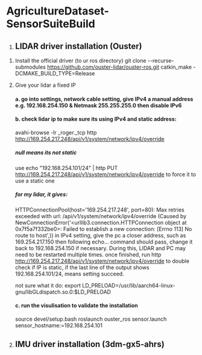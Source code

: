 # AgricultureDataset-SensorSuiteBuild

1. ## LIDAR driver installation (Ouster)
  1) Install the official driver (to ur ros directory)
     git clone --recurse-submodules https://github.com/ouster-lidar/ouster-ros.git
     catkin_make -DCMAKE_BUILD_TYPE=Release  
  2) Give your lidar a fixed IP
     #### a. go into settings, network cable setting, give IPv4 a manual address e.g. 192.168.254.150 & Netmask 255.255.255.0 then disable IPv6
     #### b. check lidar ip to make sure its using IPv4 and static address:
     avahi-browse -lr _roger._tcp
     http http://169.254.217.248/api/v1/system/network/ipv4/override
     ##### null means its not static
     use
     echo \"192.168.254.101/24\" | http PUT http://169.254.217.248/api/v1/system/network/ipv4/override
     to force it to use a static one
     ##### for my lidar, it gives:
     HTTPConnectionPool(host='169.254.217.248', port=80): Max retries exceeded with url: /api/v1/system/network/ipv4/override (Caused by NewConnectionError('<urllib3.connection.HTTPConnection object at 0x7f5a7f332be0>: Failed to establish a new connection: [Errno 113] No route to host',))
     in IPv4 setting, give the pc a closer address, such as 169.254.217.150 then following echo... command should pass, change it back to 192.168.254.150 if necessary. During this, LIDAR and PC may need to be restarted multiple times.
     once finished, run http http://169.254.217.248/api/v1/system/network/ipv4/override to double check if IP is static, if the last line of the output shows 192.168.254.101/24, means setting succeed.

     not sure what it do: export LD_PRELOAD=/usr/lib/aarch64-linux-gnu/libGLdispatch.so.0:$LD_PRELOAD
 
     #### c. run the visulisation to validate the installation
     source devel/setup.bash
     roslaunch ouster_ros sensor.launch sensor_hostname:=192.168.254.101

2. ## IMU driver installation (3dm-gx5-ahrs)


      
